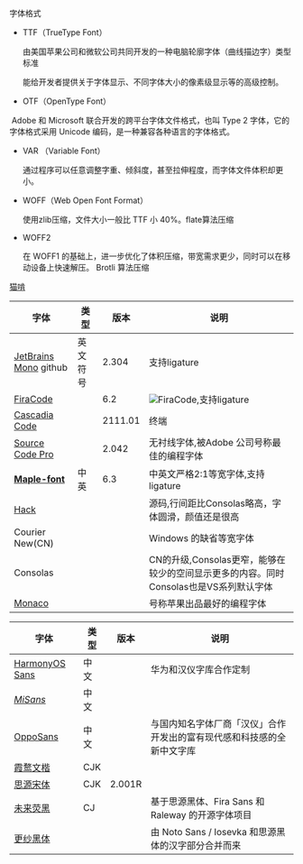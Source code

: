 字体格式

- TTF（TrueType Font）

  由美国苹果公司和微软公司共同开发的一种电脑轮廓字体（曲线描边字）类型标准

  能给开发者提供关于字体显示、不同字体大小的像素级显示等的高级控制。

- OTF（OpenType Font）

​	 Adobe 和 Microsoft 联合开发的跨平台字体文件格式，也叫 Type 2 字体，它的字体格式采用 Unicode 编码，是一种兼容各种语言的字体格式。

- VAR （Variable Font）

  通过程序可以任意调整字重、倾斜度，甚至拉伸程度，而字体文件体积却更小。

- WOFF（Web Open Font Format）

  使用zlib压缩，文件大小一般比 TTF 小 40%。flate算法压缩

- WOFF2

  在 WOFF1 的基础上，进一步优化了体积压缩，带宽需求更少，同时可以在移动设备上快速解压。 Brotli 算法压缩



[猫啃](https://www.maoken.com/all-fonts)



| 字体                                                         | 类型     | 版本    | 说明                                                         |
| ------------------------------------------------------------ | -------- | ------- | ------------------------------------------------------------ |
| [JetBrains Mono](https://www.jetbrains.com/lp/mono/) github  | 英文符号 | 2.304   | 支持ligature                                                 |
| [FiraCode](https://github.com/tonsky/FiraCode)               |          | 6.2     | ![FiraCode](https://github.com/tonsky/FiraCode/blob/master/extras/logo.svg),支持ligature |
| [Cascadia Code](https://github.com/microsoft/cascadia-code/releases/tag/v2111.01) |          | 2111.01 | 终端                                                         |
| [Source Code Pro](https://github.com/adobe-fonts/source-code-pro) |          | 2.042   | 无衬线字体,被Adobe 公司号称最佳的编程字体                    |
| **[Maple-font](https://github.com/subframe7536/Maple-font)** | 中英     | 6.3     | 中英文严格2:1等宽字体,支持ligature                           |
| [Hack](https://github.com/source-foundry/Hack)               |          |         | 源码,行间距比Consolas略高，字体圆滑，颜值还是很高            |
| Courier New(CN)                                              |          |         | Windows 的缺省等宽字体                                       |
| Consolas                                                     |          |         | CN的升级,Consolas更窄，能够在较少的空间显示更多的内容。同时Consolas也是VS系列默认字体 |
| [Monaco](https://github.com/vjpr/monaco-bold)                |          |         | 号称苹果出品最好的编程字体                                   |



| 字体                                                         | 类型 | 版本   | 说明                                                         |
| ------------------------------------------------------------ | ---- | ------ | ------------------------------------------------------------ |
| [HarmonyOS Sans](https://developer.harmonyos.com/cn/docs/design/font-0000001157868583) | 中文 |        | 华为和汉仪字库合作定制                                       |
| [*MiSans*](https://web.vip.miui.com/page/info/mio/mio/detail?postId=33935854&app_version=dev.211223&ref=share) | 中文 |        |                                                              |
| [OppoSans](https://www.shejidaren.com/oppo-sans-fonts-download.html) | 中文 |        | 与国内知名字体厂商「汉仪」合作开发出的富有现代感和科技感的全新中文字库 |
| [霞鹜文楷](https://github.com/lxgw/LxgwWenKai)               | CJK  |        |                                                              |
| [思源宋体](https://github.com/adobe-fonts/source-han-serif)  | CJK  | 2.001R |                                                              |
| [未来荧黑](https://github.com/welai/glow-sans)               | CJ   |        | 基于思源黑体、Fira Sans 和 Raleway 的开源字体项目            |
| [更纱黑体](https://github.com/be5invis/Sarasa-Gothic)        |      |        | 由 Noto Sans / Iosevka 和思源黑体的汉字部分合并而来          |